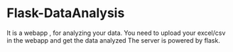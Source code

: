 # Flask-DataAnalysis
It is a webapp , for analyzing your data. You need to upload your excel/csv in the webapp and get the data analyzed
The server is powered by flask. 
